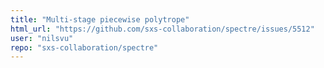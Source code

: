 ```yaml
---
title: "Multi-stage piecewise polytrope"
html_url: "https://github.com/sxs-collaboration/spectre/issues/5512"
user: "nilsvu"
repo: "sxs-collaboration/spectre"
---
```


